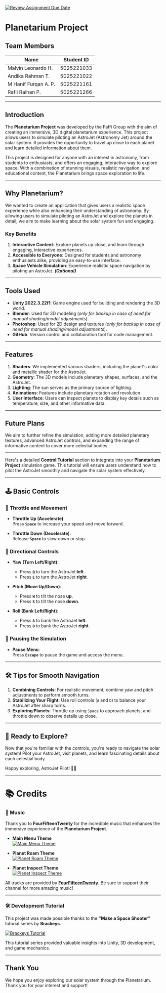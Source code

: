 [![Review Assignment Due Date](https://classroom.github.com/assets/deadline-readme-button-22041afd0340ce965d47ae6ef1cefeee28c7c493a6346c4f15d667ab976d596c.svg)](https://classroom.github.com/a/ZUtYscbQ)


# Planetarium Project

## Team Members

| **Name**         | **Student ID**   |
|------------------|------------------|
| Malvin Leonardo H.      | 5025221033        |
| Andika Rahman T.      | 5025221022        |
| M Hanif Furqan A. P.     | 5025221161        |
| Rafli Raihan P.       | 5025221266        |

---

## Introduction

The **Planetarium Project** was developed by the Faffi Group with the aim of creating an immersive, 3D digital planetarium experience. This project allows users to simulate piloting an AstroJet (Astronomy Jet) around the solar system. It provides the opportunity to travel up close to each planet and learn detailed information about them.

This project is designed for anyone with an interest in astronomy, from students to enthusiasts, and offers an engaging, interactive way to explore space. With a combination of stunning visuals, realistic navigation, and educational content, the Planetarium brings space exploration to life.

---

## Why Planetarium?

We wanted to create an application that gives users a realistic space experience while also enhancing their understanding of astronomy. By allowing users to simulate piloting an AstroJet and explore the planets in detail, we aim to make learning about the solar system fun and engaging.

### Key Benefits

1. **Interactive Content**: Explore planets up close, and learn through engaging, interactive experiences.
2. **Accessible to Everyone**: Designed for students and astronomy enthusiasts alike, providing an easy-to-use interface.
3. **Space Vehicle Simulation**: Experience realistic space navigation by piloting an AstroJet. _**(Optional)**_

---

## Tools Used

- **Unity 2022.3.22f1**: Game engine used for building and rendering the 3D world.
- **Blender**: Used for 3D modeling (*only for backup in case of need for manual shading/model adjustments*).
- **Photoshop**: Used for 2D design and textures (*only for backup in case of need for manual shading/model adjustments*).
- **GitHub**: Version control and collaboration tool for code management.

---

## Features

1. **Shaders**: We implemented various shaders, including the planet's color and metallic shader for the AstroJet.
2. **Geometry**: The 3D models include planetary shapes, surfaces, and the AstroJet.
3. **Lighting**: The sun serves as the primary source of lighting.
4. **Animations**: Features include planetary rotation and revolution.
5. **User Interface**: Users can inspect planets to display key details such as temperature, size, and other informative data.

---

## Future Plans

We aim to further refine the simulation, adding more detailed planetary textures, advanced AstroJet controls, and expanding the range of informative content to cover more celestial bodies.

---

Here's a detailed **Control Tutorial** section to integrate into your **Planetarium Project** simulation game. This tutorial will ensure users understand how to pilot the AstroJet smoothly and navigate the solar system effectively.

---

## 🕹️ **Basic Controls**

### 🔹 **Throttle and Movement**

- **Throttle Up (Accelerate)**:  
  Press **`Space`** to increase your speed and move forward.

- **Throttle Down (Decelerate)**:  
  Release **`Space`** to slow down or stop.

### 🔹 **Directional Controls**

- **Yaw (Turn Left/Right)**:  
  - Press **`Q`** to turn the AstroJet **left**.  
  - Press **`E`** to turn the AstroJet **right**.

- **Pitch (Move Up/Down)**:  
  - Press **`W`** to tilt the nose **up**.  
  - Press **`S`** to tilt the nose **down**.

- **Roll (Bank Left/Right)**:  
  - Press **`A`** to bank the AstroJet **left**.  
  - Press **`D`** to bank the AstroJet **right**.

### 🔹 **Pausing the Simulation**

- **Pause Menu**:  
  Press **`Escape`** to pause the game and access the menu.

---

## 🛠️ **Tips for Smooth Navigation**

1. **Combining Controls**: For realistic movement, combine yaw and pitch adjustments to perform smooth turns.
2. **Stabilizing Your Flight**: Use roll controls (`A` and `D`) to balance your AstroJet after sharp turns.
3. **Exploring Planets**: Throttle up using `Space` to approach planets, and throttle down to observe details up close.

---

## 🌌 **Ready to Explore?**

Now that you're familiar with the controls, you're ready to navigate the solar system! Pilot your AstroJet, visit planets, and learn fascinating details about each celestial body.

Happy exploring, AstroJet Pilot! 🚀✨

---

# 📚 **Credits**

### 🎵 **Music**

Thank you to **FourFifteenTwenty** for the incredible music that enhances the immersive experience of the **Planetarium Project**.

- **Main Menu Theme**  
  [![Main Menu Theme](https://img.youtube.com/vi/3NP7kJepZiY/0.jpg)](https://www.youtube.com/watch?v=3NP7kJepZiY)

- **Planet Roam Theme**  
  [![Planet Roam Theme](https://img.youtube.com/vi/FTU65In-Pbo/0.jpg)](https://www.youtube.com/watch?v=FTU65In-Pbo)

- **Planet Inspect Theme**  
  [![Planet Inspect Theme](https://img.youtube.com/vi/4GisW3cehrM/0.jpg)](https://www.youtube.com/watch?v=4GisW3cehrM)

All tracks are provided by **[FourFifteenTwenty](https://www.youtube.com/@fourfifteentwenty)**. Be sure to support their channel for more amazing music!

---

### 🛠️ **Development Tutorial**

This project was made possible thanks to the **"Make a Space Shooter"** tutorial series by **Brackeys**.

[![Brackeys Tutorial](https://img.youtube.com/vi/QN39W020LqU/0.jpg)](https://www.youtube.com/watch?v=QN39W020LqU&list=PLFt_AvWsXl0cONs3T0By4puYy6GM22ko8)

This tutorial series provided valuable insights into Unity, 3D development, and game mechanics.

---


## Thank You

We hope you enjoy exploring our solar system through the Planetarium. Thank you for your interest and support!
